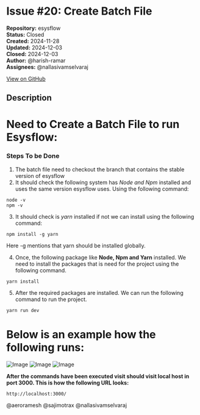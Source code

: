 # Issue #20: Create Batch File

**Repository:** esysflow  
**Status:** Closed  
**Created:** 2024-11-28  
**Updated:** 2024-12-03  
**Closed:** 2024-12-03  
**Author:** @harish-ramar  
**Assignees:** @nallasivamselvaraj  

[View on GitHub](https://github.com/Simtestlab/esysflow/issues/20)

## Description

# Need to Create a Batch File to run Esysflow:

### Steps To be Done
1. The batch file need to checkout the branch that contains the stable version of esysflow
2. It should check the following system has *Node and Npm* installed and uses the same version esysflow uses. Using the following command:
```
node -v
npm -v
```
3. It should check is *yarn* installed if not we can install using the following command:
```
npm install -g yarn
```
Here -g mentions that yarn should be installed globally.

4. Once, the following package like **Node, Npm and Yarn** installed. We need to install the packages that is need for the project using the following command.
```
yarn install
```

5. After the required packages are installed. We can run the following command to run the project.
```
yarn run dev
```

# Below is an example how the following runs:

![Image](https://github.com/user-attachments/assets/50187333-5e74-41fd-84fb-d4748b7237cc)
![Image](https://github.com/user-attachments/assets/54166791-b8c2-4299-a9b2-55074d14a80c)
![Image](https://github.com/user-attachments/assets/229738f5-e9c2-440d-a8b1-2124e660937d)

**After the commands have been executed visit should visit local host in port 3000. This is how the following URL looks:**
```
http://localhost:3000/
```

@aeroramesh @sajimotrax @nallasivamselvaraj 
